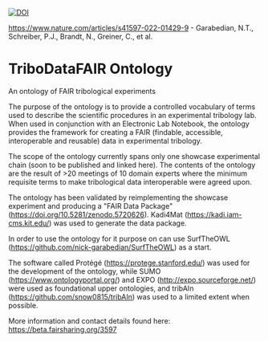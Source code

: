 [![DOI](https://zenodo.org/badge/378159629.svg)](https://zenodo.org/badge/latestdoi/378159629)

https://www.nature.com/articles/s41597-022-01429-9 - Garabedian, N.T., Schreiber, P.J., Brandt, N., Greiner, C., et al.

# TriboDataFAIR Ontology
An ontology of FAIR tribological experiments

The purpose of the ontology is to provide a controlled vocabulary of terms used to describe the scientific procedures in an experimental tribology lab. When used in conjunction with an Electronic Lab Notebook, the ontology provides the framework for creating a FAIR (findable, accessible, interoperable and reusable) data in experimental tribology. 

The scope of the ontology currently spans only one showcase experimental chain (soon to be published and linked here). The contents of the ontology are the result of >20 meetings of 10 domain experts where the minimum requisite terms to make tribological data interoperable were agreed upon. 

The ontology has been validated by reimplementing the showcase experiment and producing a "FAIR Data Package" (https://doi.org/10.5281/zenodo.5720626). Kadi4Mat (https://kadi.iam-cms.kit.edu/) was used to generate the data package.

In order to use the ontology for it purpose on can use SurfTheOWL (https://github.com/nick-garabedian/SurfTheOWL) as a start.

The software called Protégé (https://protege.stanford.edu/) was used for the development of the ontology, while SUMO (https://www.ontologyportal.org/) and EXPO (http://expo.sourceforge.net/) were used as foundational upper ontologies, and tribAIn (https://github.com/snow0815/tribAIn) was used to a limited extent when possible.

More information and contact details found here: https://beta.fairsharing.org/3597
